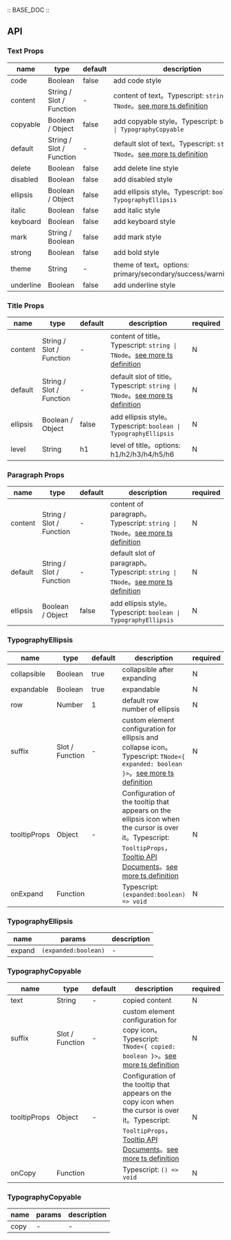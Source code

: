 :: BASE_DOC ::

## API

### Text Props

name | type | default | description | required
-- | -- | -- | -- | --
code | Boolean | false | add code style | N
content | String / Slot / Function | - | content of text。Typescript: `string \| TNode`。[see more ts definition](https://github.com/Tencent/tdesign-vue/blob/develop/src/common.ts) | N
copyable | Boolean / Object | false | add copyable style。Typescript: `boolean \| TypographyCopyable` | N
default | String / Slot / Function | - | default slot of text。Typescript: `string \| TNode`。[see more ts definition](https://github.com/Tencent/tdesign-vue/blob/develop/src/common.ts) | N
delete | Boolean | false | add delete line style | N
disabled | Boolean | false | add disabled style | N
ellipsis | Boolean / Object | false | add ellipsis style。Typescript: `boolean \| TypographyEllipsis` | N
italic | Boolean | false | add italic style | N
keyboard | Boolean | false | add keyboard style | N
mark | String / Boolean | false | add mark style | N
strong | Boolean | false | add bold style | N
theme | String | - | theme of text。options: primary/secondary/success/warning/error | N
underline | Boolean | false | add underline style | N


### Title Props

name | type | default | description | required
-- | -- | -- | -- | --
content | String / Slot / Function | - | content of title。Typescript: `string \| TNode`。[see more ts definition](https://github.com/Tencent/tdesign-vue/blob/develop/src/common.ts) | N
default | String / Slot / Function | - | default slot of title。Typescript: `string \| TNode`。[see more ts definition](https://github.com/Tencent/tdesign-vue/blob/develop/src/common.ts) | N
ellipsis | Boolean / Object | false | add ellipsis style。Typescript: `boolean \| TypographyEllipsis` | N
level | String | h1 | level of title。options: h1/h2/h3/h4/h5/h6 | N


### Paragraph Props

name | type | default | description | required
-- | -- | -- | -- | --
content | String / Slot / Function | - | content of paragraph。Typescript: `string \| TNode`。[see more ts definition](https://github.com/Tencent/tdesign-vue/blob/develop/src/common.ts) | N
default | String / Slot / Function | - | default slot of paragraph。Typescript: `string \| TNode`。[see more ts definition](https://github.com/Tencent/tdesign-vue/blob/develop/src/common.ts) | N
ellipsis | Boolean / Object | false | add ellipsis style。Typescript: `boolean \| TypographyEllipsis` | N

### TypographyEllipsis

name | type | default | description | required
-- | -- | -- | -- | --
collapsible | Boolean | true | collapsible after expanding | N
expandable | Boolean | true | expandable | N
row | Number | 1 | default row number of ellipsis  | N
suffix | Slot / Function | - | custom element configuration for ellipsis and collapse icon。Typescript: `TNode<{ expanded: boolean }>`。[see more ts definition](https://github.com/Tencent/tdesign-vue/blob/develop/src/common.ts) | N
tooltipProps | Object | - | Configuration of the tooltip that appears on the ellipsis icon when the cursor is over it。Typescript: `TooltipProps`，[Tooltip API Documents](./tooltip?tab=api)。[see more ts definition](https://github.com/Tencent/tdesign-vue/tree/develop/src/typography/type.ts) | N
onExpand | Function |  | Typescript: `(expanded:boolean) => void`<br/> | N
### TypographyEllipsis

name | params | description
-- | -- | --
expand | `(expanded:boolean)` | \-

### TypographyCopyable

name | type | default | description | required
-- | -- | -- | -- | --
 text | String | - | copied content | N
suffix | Slot / Function | - | custom element configuration for copy icon。Typescript: `TNode<{ copied: boolean }>`。[see more ts definition](https://github.com/Tencent/tdesign-vue/blob/develop/src/common.ts) | N
tooltipProps | Object | - | Configuration of the tooltip that appears on the copy icon when the cursor is over it。Typescript: `TooltipProps`，[Tooltip API Documents](./tooltip?tab=api)。[see more ts definition](https://github.com/Tencent/tdesign-vue/tree/develop/src/typography/type.ts) | N
onCopy | Function |  | Typescript: `() => void`<br/> | N
### TypographyCopyable

name | params | description
-- | -- | --
copy | \- | \-
